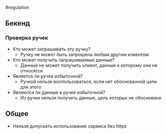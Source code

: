#regulation

## Бекенд
### Проверка ручек
- Кто может запрашивать эту ручку?
	- Ручку не может быть запрошена любым другим клиентом 
- Кто может получить запрашиваемые данные?
	- Данные не может получить клиент, данные к которому они не относятся
- Является ли ручка избыточной?
	- Ручкой нельзя воспользоваться, если нет обоснованной цели для этого
- Являются ли данные в ручке избыточной?
	- Из ручки нельзя получить данные, цель которых не обоснована

## Общее
- Нельзя допускать использование сервиса без https
